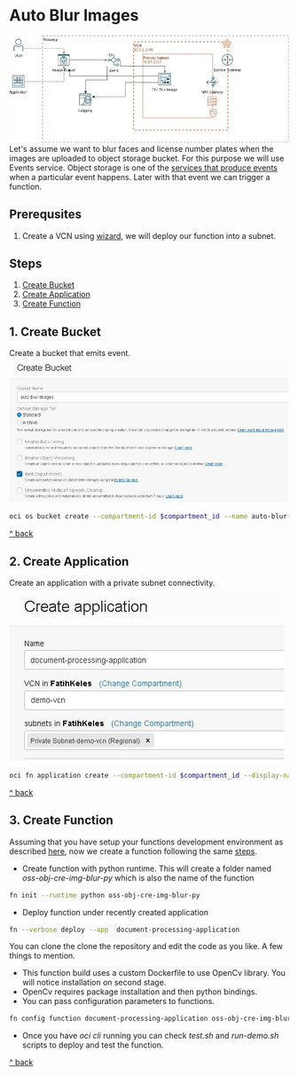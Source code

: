 # Auto Blur Images
![FN-Image-Blur.jpg](./resources/FN-Image-Blur.jpg)
Let's assume we want to blur faces and license number plates when the images are uploaded to object storage bucket. For this purpose we will use Events service. Object storage is one of the [services that produce events](https://docs.oracle.com/en-us/iaas/Content/Events/Reference/eventsproducers.htm) when a particular event happens. Later with that event we can trigger a function. 

## Prerequsites
1. Create a VCN using [wizard](https://docs.oracle.com/en-us/iaas/Content/Network/Tasks/quickstartnetworking.htm), we will deploy our function into a subnet. 

## Steps
1. [Create Bucket](#1-create-bucket)
2. [Create Application](#1-create-application)
3. [Create Function](#1-create-function)

##  1. Create Bucket
Create a bucket that emits event.
![create-bucket-console](./resources/create-bucket.JPG)

```bash 
oci os bucket create --compartment-id $compartment_id --name auto-blur-images --object-events-enabled true
```

[^ back](#steps)

## 2. Create Application 
Create an application with a private subnet connectivity. 
![create-application-console](./resources/create-application.JPG)
```bash
oci fn application create --compartment-id $compartment_id --display-name document-processing-application --subnet-ids '["ocid1.subnet.oc1.uk-london-1.aaaaaaaarsfbhp6r6wmgvjrt24344q999999999999999999999999999999"]'
```

[^ back](#steps)

## 3. Create Function
Assuming that you have setup your functions development environment as described [here](https://docs.oracle.com/en-us/iaas/Content/Functions/Tasks/functionsquickstartguidestop.htm), now we create a function following the same [steps](https://docs.oracle.com/en-us/iaas/Content/Functions/Tasks/functionscreatingfirst.htm). 

- Create function with python runtime. This will create a folder named *oss-obj-cre-img-blur-py* which is also the name of the function
```bash
fn init --runtime python oss-obj-cre-img-blur-py
```
- Deploy function under recently created application
```bash
fn --verbose deploy --app  document-processing-application
```

You can clone the clone the repository and edit the code as you like. A few things to mention.

- This function build uses a custom Dockerfile to use OpenCv library. You will notice installation on second stage.
- OpenCv requires package installation and then python bindings.
- You can pass configuration parameters to functions. 
```bash 
fn config function document-processing-application oss-obj-cre-img-blur-py log-level "DEBUG"
```
- Once you have *oci cli* running you can check *test.sh* and *run-demo.sh* scripts to deploy and test the function. 

[^ back](#steps)